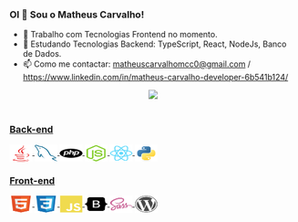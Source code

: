 ### OI 👋 Sou o Matheus Carvalho!

- 🔭 Trabalho com Tecnologias Frontend no momento.
- 🌱 Estudando Tecnologias Backend: TypeScript, React, NodeJs, Banco de Dados.
- 📫 Como me contactar:  matheuscarvalhomcc0@gmail.com / https://www.linkedin.com/in/matheus-carvalho-developer-6b541b124/
<div align="center">
  <a href="https://github.com/costacarv">
  <img height="180em" src="https://github-readme-stats.vercel.app/api?username=costacarv&show_icons=true&theme=dark&include_all_commits=true&count_private=true"/>
  </div>
<div style="display: inline_block"><br>
  <h3> Back-end </h3>
  <img align="center" alt="MatheusCarvalho-Java" height="30" width="40" src="https://raw.githubusercontent.com/devicons/devicon/master/icons/java/java-plain.svg">
  <img align="center" alt="MatheusCarvlho-Mysql" height="30" width="40" src="https://raw.githubusercontent.com/devicons/devicon/master/icons/mysql/mysql-plain.svg">
  <img align="center" alt="MatheusCarvalho-PHP" height="30" width="40" src="https://raw.githubusercontent.com/devicons/devicon/master/icons/php/php-plain.svg">
  <img align="center" alt="MatheusCarvalho-Js" height="30" width="40" src="https://raw.githubusercontent.com/devicons/devicon/master/icons/nodejs/nodejs-plain.svg">
  <img align="center" alt="MatheusCarvalho-React" height="30" width="40" src="https://raw.githubusercontent.com/devicons/devicon/master/icons/react/react-original.svg">
  <img align="center" alt="MatheusCarvalho-Python" height="30" width="40" src="https://raw.githubusercontent.com/devicons/devicon/master/icons/python/python-original.svg">
 <h3> Front-end </h3>
 <img align="center" alt="MatheusCarvalho-HTML" height="30" width="40" src="https://raw.githubusercontent.com/devicons/devicon/master/icons/html5/html5-original.svg">
 <img align="center" alt="MatheusCarvalho-CSS" height="30" width="40" src="https://raw.githubusercontent.com/devicons/devicon/master/icons/css3/css3-original.svg">  
 <img align="center" alt="MatheusCarvalho-Js" height="30" width="40" src="https://raw.githubusercontent.com/devicons/devicon/master/icons/javascript/javascript-plain.svg"> 
 <img align="center" alt="MatheusCarvalho-bootstrap" height="30" width="40" src="https://raw.githubusercontent.com/devicons/devicon/master/icons/bootstrap/bootstrap-plain.svg"> 
 <img align="center" alt="MatheusCarvalho-Sass" height="30" width="40" src="https://raw.githubusercontent.com/devicons/devicon/master/icons/sass/sass-original.svg">
 <img align="center" alt="MatheusCarvalho-Wordpress" height="30" width="40" src="https://raw.githubusercontent.com/devicons/devicon/master/icons/wordpress/wordpress-plain.svg"> 
</div>
